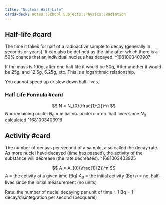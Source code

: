 ```yaml
---
title: "Nuclear Half-Life"
cards-deck: notes::School Subjects::Physics::Radiation
---
```

## Half-life #card 
The time it takes for half of a radioactive sample to decay (generally in seconds or years).
It can also be defined as the time after which there is a 50% chance that an individual nucleus has decayed.
^1681003403907

If the mass is 100g, after one half life it would be 50g, After another it would be 25g, and 12.5g, 6.25g, etc. This is a logarithmic relationship.

You cannot speed up or slow down half-lives.

### Half Life Formula #card
$$
N = N_{0}(\frac{1}{2})^n
$$
$N$ = remaining nuclei
$N_{0}$ = initial no. nuclei
$n$ = no. half lives since $N_{0}$ calculated
^1681003403916

## Activity #card 
The number of decays per second of a sample, also called the decay rate. 
As more nuclei have decayed (time has passed), the activity of the substance will decrease (the rate decreases).
^1681003403925

$$
A = A_{0}(\frac{1}{2})^n
$$
$A$ = the activity at a given time (Bq)
$A_{0}$ = the initial activity (Bq)
$n$ = no. half-lives since the initial measurement (no units)

Rate: the number of nuclei decaying per unit of time
∴ 1 Bq = 1 decay/disintegration per second (becquerel)
